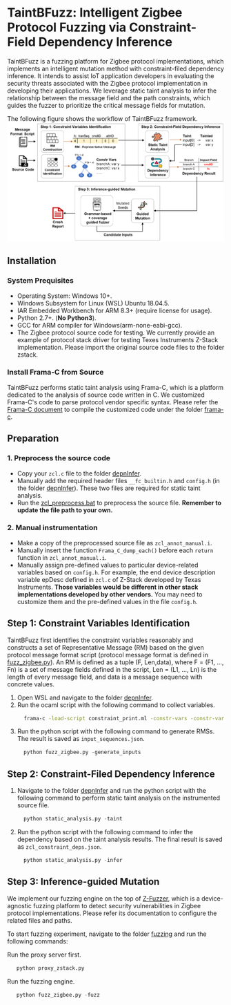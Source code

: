 # TaintBFuzz: Intelligent Zigbee Protocol Fuzzing via Constraint-Field Dependency Inference
TaintBFuzz is a fuzzing platform for Zigbee protocol implementations, which implements an intelligent mutation method with constraint-filed dependency inference. It intends to assist IoT application developers in evaluating the security threats associated with the Zigbee protocol implementation in developing their applications. We leverage static taint analysis to infer the relationship between the message field and the path constraints, which guides the fuzzer to prioritize the critical message fields for mutation.

The following figure shows the workflow of TaintBFuzz framework.
![](taintbfuzz.png)

## Installation ##
### System Prequisites ###
* Operating System: Windows 10+.
* Windows Subsystem for Linux (WSL) Ubuntu 18.04.5.
* IAR Embedded Workbench for ARM 8.3+ (require license for usage).
* Python 2.7+. (**No Python3**).
* GCC for ARM compiler for Windows(arm-none-eabi-gcc).
* The Zigbee protocol source code for testing. We currently provide an example of protocol stack driver for testing Texes Instruments Z-Stack implementation. Please import the original source code files to the folder zstack.

### Install Frama-C from Source ###
TaintBFuzz performs static taint analysis using Frama-C, which is a platform dedicated to the analysis of source code written in C. We customized Frama-C's code to parse protocol vendor specific syntax. Please refer the [Frama-C document](https://git.frama-c.com/pub/frama-c/-/blob/master/INSTALL.md#compiling-from-source) to compile the customized code under the folder [frama-c](https://github.com/zigbeeprotocol/TaintBFuzz/tree/main/frama-c).

## Preparation ##
### 1. Preprocess the source code
- Copy your ` zcl.c ` file to the folder [depnInfer](https://github.com/zigbeeprotocol/TaintBFuzz/tree/main/depenInfer). 
- Manually add the required header files ` __fc_builtin.h ` and ` config.h ` (in the folder [depnInfer](https://github.com/zigbeeprotocol/TaintBFuzz/tree/main/depenInfer)). These two files are required for static taint analysis. 
- Run the [zcl_preprocess.bat](https://github.com/zigbeeprotocol/TaintBFuzz/blob/main/depenInfer/zcl_preprocess.bat) to preprocess the source file.
**Remember to update the file path to your own.**

### 2. Manual instrumentation
- Make a copy of the preprocessed source file as `zcl_annot_manual.i`.
- Manually insert the function `Frama_C_dump_each()` before each `return` function in `zcl_annot_manual.i`.
- Manually assign pre-defined values to particular device-related variables based on `config.h`. For example, the end device description variable epDesc defined in `zcl.c` of Z-Stack developed by Texas Instruments. 
**Those variables would be different in other stack implementations developed by other vendors.** You may need to customize them and the pre-defined values in the file `config.h`.

## Step 1: Constraint Variables Identification ##
TaintBFuzz first identifies the constraint variables reasonably and constructs a set of Representative Message (RM) based on the given protocol message format script (protocol message format is defined in [fuzz_zigbee.py](https://github.com/zigbeeprotocol/TaintBFuzz/blob/main/fuzzing/fuzz_zigbee.py)). An RM is defined as a tuple (F, Len,data), where F = (F1, ..., Fn) is a set of message fields defined in the script, Len = (L1, ..., Ln) is the length of every message field, and data is a message sequence with concrete values.

1. Open WSL and navigate to the folder [depnInfer](https://github.com/zigbeeprotocol/TaintBFuzz/tree/main/depenInfer).
2. Run the ocaml script with the following command to collect variables.
    ``` bash
      frama-c -load-script constraint_print.ml -constr-vars -constr-vars-output ./zcl_constraint_variables zcl.i
    ```
3. Run the python script with the following command to generate RMSs. The result is saved as `input_sequences.json`.
    ``` python
      python fuzz_zigbee.py -generate_inputs
    ```

## Step 2: Constraint-Filed Dependency Inference ##
1. Navigate to the folder [depnInfer](https://github.com/zigbeeprotocol/TaintBFuzz/tree/main/depenInfer) and run the python script with the following command to perform static taint analysis on the instrumented source file.
    ``` python
      python static_analysis.py -taint
    ```
2. Run the python script with the following command to infer the dependency based on the taint analysis results. The final result is saved as `zcl_constraint_deps.json`.
    ``` python
      python static_analysis.py -infer
    ```

## Step 3: Inference-guided Mutation ##
We implement our fuzzing engine on the top of [Z-Fuzzer](https://github.com/zigbeeprotocol/Z-Fuzzer), which is a device-agnostic fuzzing platform to detect security vulnerabilities in Zigbee protocol implementations. Please refer its documentation to configure the related files and paths.

To start fuzzing experiment, navigate to the folder [fuzzing](https://github.com/zigbeeprotocol/TaintBFuzz/tree/main/fuzzing) and run the following commands:
  
  Run the proxy server first.
  ```python
     python proxy_zstack.py
  ```
  
  Run the fuzzing engine.
  ```python
     python fuzz_zigbee.py -fuzz
  ```


